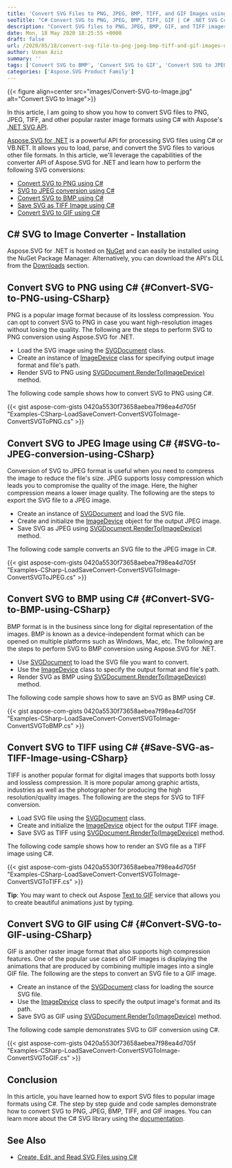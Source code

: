 ```yaml
---
title: 'Convert SVG Files to PNG, JPEG, BMP, TIFF, and GIF Images using C#'
seoTitle: "C# Convert SVG to PNG, JPEG, BMP, TIFF, GIF | C# .NET SVG Converter"
description: "Convert SVG files to PNG, JPEG, BMP, GIF, and TIFF images using C# or VB.NET. Convert SVG to PNG, SVG to JPEG, SVG to BMP, SVG to TIFF, SVG to GIF in C#."
date: Mon, 18 May 2020 18:25:55 +0000
draft: false
url: /2020/05/18/convert-svg-file-to-png-jpeg-bmp-tiff-and-gif-images-using-csharp-vb.net/
author: Usman Aziz
summary: ''
tags: ['Convert SVG to BMP', 'Convert SVG to GIF', 'Convert SVG to JPEG', 'Convert SVG to PNG', 'Convert SVG to TIFF']
categories: ['Aspose.SVG Product Family']
---
```




{{< figure align=center src="images/Convert-SVG-to-Image.jpg" alt="Convert SVG to Image">}}


In this article, I am going to show you how to convert SVG files to PNG, JPEG, TIFF, and other popular raster image formats using C# with Aspose's [.NET SVG API][1].

[Aspose.SVG for .NET][2] is a powerful API for processing SVG files using C# or VB.NET. It allows you to load, parse, and convert the SVG files to various other file formats. In this article, we'll leverage the capabilities of the converter API of Aspose.SVG for .NET and learn how to perform the following SVG conversions:

*   [Convert SVG to PNG using C#][3]
*   [SVG to JPEG conversion using C#][4]
*   [Convert SVG to BMP using C#][5]
*   [Save SVG as TIFF Image using C#][6]
*   [Convert SVG to GIF using C#][7]

## C# SVG to Image Converter - Installation

Aspose.SVG for .NET is hosted on [NuGet][8] and can easily be installed using the NuGet Package Manager. Alternatively, you can download the API's DLL from the [Downloads][9] section.

## Convert SVG to PNG using C# {#Convert-SVG-to-PNG-using-CSharp}

PNG is a popular image format because of its lossless compression. You can opt to convert SVG to PNG in case you want high-resolution images without losing the quality. The following are the steps to perform SVG to PNG conversion using Aspose.SVG for .NET.

*   Load the SVG image using the [SVGDocument][10] class.
*   Create an instance of [ImageDevice][11] class for specifying output image format and file's path.
*   Render SVG to PNG using [SVGDocument.RenderTo(ImageDevice)][12] method.

The following code sample shows how to convert SVG to PNG using C#.

{{< gist aspose-com-gists 0420a5530f73658aebea7f98ea4d705f "Examples-CSharp-LoadSaveConvert-ConvertSVGToImage-ConvertSVGToPNG.cs" >}}

## Convert SVG to JPEG Image using C# {#SVG-to-JPEG-conversion-using-CSharp}

Conversion of SVG to JPEG format is useful when you need to compress the image to reduce the file's size. JPEG supports lossy compression which leads you to compromise the quality of the image. Here, the higher compression means a lower image quality. The following are the steps to export the SVG file to a JPEG image.

*   Create an instance of [SVGDocument][13] and load the SVG file.
*   Create and initialize the [ImageDevice][14] object for the output JPEG image.
*   Save SVG as JPEG using [SVGDocument.RenderTo(ImageDevice)][15] method.

The following code sample converts an SVG file to the JPEG image in C#.

{{< gist aspose-com-gists 0420a5530f73658aebea7f98ea4d705f "Examples-CSharp-LoadSaveConvert-ConvertSVGToImage-ConvertSVGToJPEG.cs" >}}

## Convert SVG to BMP using C# {#Convert-SVG-to-BMP-using-CSharp}

BMP format is in the business since long for digital representation of the images. BMP is known as a device-independent format which can be opened on multiple platforms such as Windows, Mac, etc. The following are the steps to perform SVG to BMP conversion using Aspose.SVG for .NET.

*   Use [SVGDocument][16] to load the SVG file you want to convert.
*   Use the [ImageDevice][17] class to specify the output format and file's path.
*   Render SVG as BMP using [SVGDocument.RenderTo(ImageDevice)][18] method.

The following code sample shows how to save an SVG as BMP using C#.

{{< gist aspose-com-gists 0420a5530f73658aebea7f98ea4d705f "Examples-CSharp-LoadSaveConvert-ConvertSVGToImage-ConvertSVGToBMP.cs" >}}

## Convert SVG to TIFF using C# {#Save-SVG-as-TIFF-Image-using-CSharp}

TIFF is another popular format for digital images that supports both lossy and lossless compression. It is more popular among graphic artists, industries as well as the photographer for producing the high resolution/quality images. The following are the steps for SVG to TIFF conversion.

*   Load SVG file using the [SVGDocument][19] class.
*   Create and initialize the [ImageDevice][20] object for the output TIFF image.
*   Save SVG as TIFF using [SVGDocument.RenderTo(ImageDevice)][21] method.

The following code sample shows how to render an SVG file as a TIFF image using C#.

{{< gist aspose-com-gists 0420a5530f73658aebea7f98ea4d705f "Examples-CSharp-LoadSaveConvert-ConvertSVGToImage-ConvertSVGToTIFF.cs" >}}

**Tip**: You may want to check out Aspose [Text to GIF][22] service that allows you to create beautiful animations just by typing.

## Convert SVG to GIF using C# {#Convert-SVG-to-GIF-using-CSharp}

GIF is another raster image format that also supports high compression features. One of the popular use cases of GIF images is displaying the animations that are produced by combining multiple images into a single GIF file. The following are the steps to convert an SVG file to a GIF image.

*   Create an instance of the [SVGDocument][23] class for loading the source SVG file.
*   Use the [ImageDevice][24] class to specify the output image's format and its path.
*   Save SVG as GIF using [SVGDocument.RenderTo(ImageDevice)][25] method.

The following code sample demonstrates SVG to GIF conversion using C#.

{{< gist aspose-com-gists 0420a5530f73658aebea7f98ea4d705f "Examples-CSharp-LoadSaveConvert-ConvertSVGToImage-ConvertSVGToGIF.cs" >}}

## Conclusion

In this article, you have learned how to export SVG files to popular image formats using C#. The step by step guide and code samples demonstrate how to convert SVG to PNG, JPEG, BMP, TIFF, and GIF images. You can learn more about the C# SVG library using the [documentation][26].

## See Also

*   [Create, Edit, and Read SVG Files using C#][27]




[1]: http://products.aspose.com/svg/net
[2]: http://products.aspose.com/svg/net
[3]: #Convert-SVG-to-PNG-using-CSharp
[4]: #SVG-to-JPEG-conversion-using-CSharp
[5]: #Convert-SVG-to-BMP-using-CSharp
[6]: #Save-SVG-as-TIFF-Image-using-CSharp
[7]: #Convert-SVG-to-GIF-using-CSharp
[8]: http://nuget.org/packages/Aspose.SVG
[9]: https://downloads.aspose.com/svg/net
[10]: https://apireference.aspose.com/svg/net/aspose.svg/svgdocument
[11]: https://apireference.aspose.com/svg/net/aspose.svg.rendering.image/imagedevice
[12]: https://apireference.aspose.com/svg/net/aspose.svg/svgdocument/methods/renderto
[13]: https://apireference.aspose.com/svg/net/aspose.svg/svgdocument
[14]: https://apireference.aspose.com/svg/net/aspose.svg.rendering.image/imagedevice
[15]: https://apireference.aspose.com/svg/net/aspose.svg/svgdocument/methods/renderto
[16]: https://apireference.aspose.com/svg/net/aspose.svg/svgdocument
[17]: https://apireference.aspose.com/svg/net/aspose.svg.rendering.image/imagedevice
[18]: https://apireference.aspose.com/svg/net/aspose.svg/svgdocument/methods/renderto
[19]: https://apireference.aspose.com/svg/net/aspose.svg/svgdocument
[20]: https://apireference.aspose.com/svg/net/aspose.svg.rendering.image/imagedevice
[21]: https://apireference.aspose.com/svg/net/aspose.svg/svgdocument/methods/renderto
[22]: https://products.aspose.app/slides/text-to-gif
[23]: https://apireference.aspose.com/svg/net/aspose.svg/svgdocument
[24]: https://apireference.aspose.com/svg/net/aspose.svg.rendering.image/imagedevice
[25]: https://apireference.aspose.com/svg/net/aspose.svg/svgdocument/methods/renderto
[26]: https://docs.aspose.com/display/svgnet/Product+Overview
[27]: https://blog.aspose.com/2020/02/13/create-edit-read-and-convert-svg-files-using-c-aspose.svg-for-.net/





